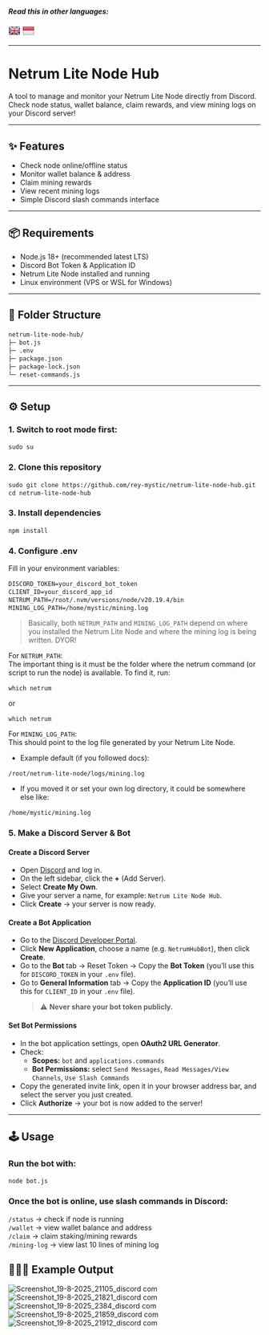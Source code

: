#### *Read this in other languages:*  
[![English](https://raw.githubusercontent.com/gosquared/flags/master/flags/flags/shiny/24/United-Kingdom.png)](README.md)
[![Bahasa Indonesia](https://raw.githubusercontent.com/gosquared/flags/master/flags/flags/shiny/24/Indonesia.png)](README.id.md)      

---

# Netrum Lite Node Hub

A tool to manage and monitor your Netrum Lite Node directly from Discord.  
Check node status, wallet balance, claim rewards, and view mining logs on your Discord server!

---

## ✨ Features
- Check node online/offline status  
- Monitor wallet balance & address  
- Claim mining rewards  
- View recent mining logs  
- Simple Discord slash commands interface

---

## 📦 Requirements
- Node.js 18+ (recommended latest LTS)  
- Discord Bot Token & Application ID  
- Netrum Lite Node installed and running  
- Linux environment (VPS or WSL for Windows)  

---

## 📁 Folder Structure
```
netrum-lite-node-hub/
├─ bot.js
├─ .env
├─ package.json
├─ package-lock.json
└─ reset-commands.js
```
---
## ⚙️ Setup
### 1. Switch to root mode first:
```
sudo su
```
### 2. Clone this repository
```
sudo git clone https://github.com/rey-mystic/netrum-lite-node-hub.git
cd netrum-lite-node-hub
```
### 3. Install dependencies
```
npm install
```
### 4. Configure .env

Fill in your environment variables:
```
DISCORD_TOKEN=your_discord_bot_token
CLIENT_ID=your_discord_app_id
NETRUM_PATH=/root/.nvm/versions/node/v20.19.4/bin
MINING_LOG_PATH=/home/mystic/mining.log
```
> Basically, both `NETRUM_PATH` and `MINING_LOG_PATH` depend on where you installed the Netrum Lite Node and where the mining log is being written. DYOR!

For `NETRUM_PATH`:  
The important thing is it must be the folder where the netrum command (or script to run the node) is available.
To find it, run:
```
which netrum
```
or
```
which netrum
```
For `MINING_LOG_PATH`:  
This should point to the log file generated by your Netrum Lite Node.  
- Example default (if you followed docs):
```
/root/netrum-lite-node/logs/mining.log
```
- If you moved it or set your own log directory, it could be somewhere else like:
```
/home/mystic/mining.log
```

### 5. Make a Discord Server & Bot
#### Create a Discord Server
- Open [Discord](https://discord.com/) and log in.
- On the left sidebar, click the **+** (Add Server).
- Select **Create My Own**.
- Give your server a name, for example: `Netrum Lite Node Hub`.
- Click **Create** → your server is now ready.
#### Create a Bot Application
- Go to the [Discord Developer Portal](https://discord.com/developers/applications).
- Click **New Application**, choose a name (e.g. `NetrumHubBot`), then click **Create**.
- Go to the **Bot** tab → Reset Token → Copy the **Bot Token** (you’ll use this for `DISCORD_TOKEN` in your `.env` file).
- Go to **General Information** tab → Copy the **Application ID** (you’ll use this for `CLIENT_ID` in your `.env` file).
   > ⚠️ **Never share your bot token publicly.**
#### Set Bot Permissions
- In the bot application settings, open **OAuth2 URL Generator**.
- Check:
   - **Scopes:** `bot` and `applications.commands`
   - **Bot Permissions:** select `Send Messages`, `Read Messages/View Channels`, `Use Slash Commands`
- Copy the generated invite link, open it in your browser address bar, and select the server you just created.
- Click **Authorize** → your bot is now added to the server!
---
## 🕹️ Usage
### Run the bot with:
```
node bot.js
```

### Once the bot is online, use slash commands in Discord:

`/status` → check if node is running  
`/wallet` → view wallet balance and address  
`/claim` → claim staking/mining rewards  
`/mining-log` → view last 10 lines of mining log  

## 👩🏻‍💻 Example Output
![Screenshot_19-8-2025_21105_discord com](https://github.com/user-attachments/assets/189c1d53-e345-4114-9a71-d8fc3b2de81f)
![Screenshot_19-8-2025_21821_discord com](https://github.com/user-attachments/assets/c7bac06e-207f-4037-9e6d-13f6338eec9e)
![Screenshot_19-8-2025_2384_discord com](https://github.com/user-attachments/assets/ea818923-bfb1-438c-b695-bb8fb7bb0454)
![Screenshot_19-8-2025_21859_discord com](https://github.com/user-attachments/assets/130ea4e9-34ad-47ee-82ff-91e89f4b7d97)
![Screenshot_19-8-2025_21912_discord com](https://github.com/user-attachments/assets/0d1098da-940b-45d4-85ad-551ff833d2a4)



